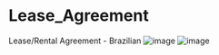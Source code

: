 # Lease_Agreement
Lease/Rental Agreement - Brazilian
![image](https://github.com/user-attachments/assets/ca099bcd-df2d-42ce-a58f-38f58c351a4a)
![image](https://github.com/user-attachments/assets/47c2cd59-86e6-46a6-acbd-6270aa86e7a1)
